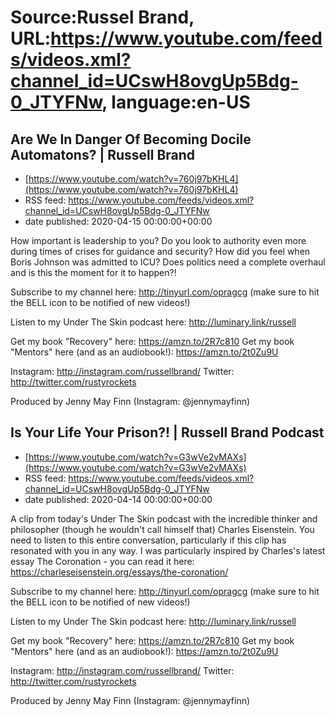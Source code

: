 # Source:Russel Brand, URL:https://www.youtube.com/feeds/videos.xml?channel_id=UCswH8ovgUp5Bdg-0_JTYFNw, language:en-US

## Are We In Danger Of Becoming Docile Automatons? | Russell Brand
 - [https://www.youtube.com/watch?v=760j97bKHL4](https://www.youtube.com/watch?v=760j97bKHL4)
 - RSS feed: https://www.youtube.com/feeds/videos.xml?channel_id=UCswH8ovgUp5Bdg-0_JTYFNw
 - date published: 2020-04-15 00:00:00+00:00

How important is leadership to you? Do you look to authority even more during times of crises for guidance and security? How did you feel when Boris Johnson was admitted to ICU?
Does politics need a complete overhaul and is this the moment for it to happen?!

Subscribe to my channel here: http://tinyurl.com/opragcg
(make sure to hit the BELL icon to be notified of new videos!)

Listen to my Under The Skin podcast here: 
http://luminary.link/russell

Get my book "Recovery" here: https://amzn.to/2R7c810
Get my book "Mentors" here (and as an audiobook!): https://amzn.to/2t0Zu9U

Instagram: http://instagram.com/russellbrand/
Twitter: http://twitter.com/rustyrockets

Produced by Jenny May Finn (Instagram: @jennymayfinn)

## Is Your Life Your Prison?! | Russell Brand Podcast
 - [https://www.youtube.com/watch?v=G3wVe2vMAXs](https://www.youtube.com/watch?v=G3wVe2vMAXs)
 - RSS feed: https://www.youtube.com/feeds/videos.xml?channel_id=UCswH8ovgUp5Bdg-0_JTYFNw
 - date published: 2020-04-14 00:00:00+00:00

A clip from today's Under The Skin podcast with the incredible thinker and philosopher (though he wouldn't call himself that) Charles Eisenstein.
You need to listen to this entire conversation, particularly if this clip has resonated with you in any way.
I was particularly inspired by Charles's latest essay The Coronation - you can read it here: https://charleseisenstein.org/essays/the-coronation/

Subscribe to my channel here: http://tinyurl.com/opragcg
(make sure to hit the BELL icon to be notified of new videos!)

Listen to my Under The Skin podcast here: 
http://luminary.link/russell

Get my book "Recovery" here: https://amzn.to/2R7c810
Get my book "Mentors" here (and as an audiobook!): https://amzn.to/2t0Zu9U

Instagram: http://instagram.com/russellbrand/
Twitter: http://twitter.com/rustyrockets

Produced by Jenny May Finn (Instagram: @jennymayfinn)

